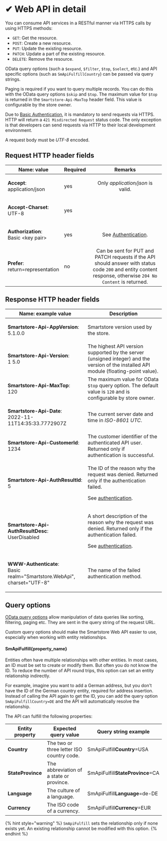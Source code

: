 # ✔ Web API in detail

You can consume API services in a RESTful manner via HTTPS calls by using HTTPS methods:

* `GET`: Get the resource.
* `POST`: Create a new resource.
* `PUT`: Update the existing resource.
* `PATCH`: Update a part of the existing resource.
* `DELETE`: Remove the resource.

OData query options (such a `$expand`, `$filter`, `$top`, `$select`, etc.) and API specific options (such as `SmApiFulfillCountry`) can be passed via query strings.

Paging is required if you want to query multiple records. You can do this with the OData query options `$skip` and `$top`. The maximum value for `$top` is returned in the `Smartstore-Api-MaxTop` header field. This value is configurable by the store owner.

Due to [Basic Authentication](https://app.gitbook.com/o/jug3iI9jtm3q3KRxHi73/s/DOZxBBKmB9QIuwBDsOtV/framework/web-api/authentication), it is mandatory to send requests via HTTPS. HTTP will return a `421 Misdirected Request` status code. The only exception is that developers can send requests via HTTP to their local development environment.

A request body must be _UTF-8_ encoded.

## Request HTTP header fields

| Name: value                                                     | Required |                                                                           Remarks                                                                           |
| --------------------------------------------------------------- | -------- | :---------------------------------------------------------------------------------------------------------------------------------------------------------: |
| <p><strong>Accept</strong>:<br>application/json</p>             | yes      |                                                              Only _application/json_ is valid.                                                              |
| <p><strong>Accept-Charset</strong>:<br>UTF-8</p>                | yes      |                                                                                                                                                             |
| <p><strong>Authorization</strong>:<br>Basic &#x3C;key pair></p> | yes      |                                                           See [Authentication](authentication.md).                                                          |
| <p><strong>Prefer</strong>:<br>return=representation</p>        | no       | Can be sent for PUT and PATCH requests if the API should answer with status code `200` and entity content response, otherwise `204 No Content` is returned. |

## Response HTTP header fields

| Name: example value                                                                           | Description                                                                                                                                                                |
| --------------------------------------------------------------------------------------------- | -------------------------------------------------------------------------------------------------------------------------------------------------------------------------- |
| <p><strong>Smartstore-Api-AppVersion</strong>:<br>5.1.0.0</p>                                 | Smartstore version used by the store.                                                                                                                                      |
| <p><strong>Smartstore-Api-Version</strong>:<br>1 5.0</p>                                      | The highest API version supported by the server (unsigned integer) and the version of the installed API module (floating-point value).                                     |
| <p><strong>Smartstore-Api-MaxTop</strong>:<br>120</p>                                         | The maximum value for OData `$top` query option. The default value is `120` and is configurable by store owner.                                                            |
| <p><strong>Smartstore-Api-Date</strong>:<br>2022-11-11T14:35:33.7772907Z</p>                  | The current server date and time in _ISO-8601 UTC_.                                                                                                                        |
| <p><strong>Smartstore-Api-CustomerId</strong>:<br>1234</p>                                    | The customer identifier of the authenticated API user. Returned only if authentication is successful.                                                                      |
| <p><strong>Smartstore-Api-AuthResultId</strong>:<br>5</p>                                     | <p>The ID of the reason why the request was denied. Returned only if the authentication failed.</p><p>See <a href="authentication.md">authentication</a>.</p>              |
| <p><strong>Smartstore-Api-AuthResultDesc</strong>:<br>UserDisabled</p>                        | <p>A short description of the reason why the request was denied. Returned only if the authentication failed.</p><p>See <a href="authentication.md">authentication</a>.</p> |
| <p><strong>WWW-Authenticate</strong>:<br>Basic realm="Smartstore.WebApi", charset="UTF-8"</p> | The name of the failed authentication method.                                                                                                                              |

## Query options

[OData query options](https://learn.microsoft.com/en-us/odata/concepts/queryoptions-overview) allow manipulation of data queries like sorting, filtering, paging etc. They are sent in the query string of the request URL.

Custom query options should make the Smartstore Web API easier to use, especially when working with entity relationships.

#### SmApiFulfill{property\_name}

Entities often have multiple relationships with other entities. In most cases, an ID must be set to create or modify them. But often you do not know the ID. To reduce the number of API round trips, this option can set an entity relationship indirectly.

For example, imagine you want to add a German address, but you don't have the ID of the German country entity, required for address insertion. Instead of calling the API again to get the ID, you can add the query option `SmApiFulfillCountry=DE` and the API will automatically resolve the relationship.

The API can fulfill the following properties:

| Entity property   | Expected query value                      | Query string example             |
| ----------------- | ----------------------------------------- | -------------------------------- |
| **Country**       | The two or three letter ISO country code. | SmApiFulfill**Country**=USA      |
| **StateProvince** | The abbreviation of a state or province.  | SmApiFulfill**StateProvince**=CA |
| **Language**      | The culture of a language.                | SmApiFulfill**Language**=de-DE   |
| **Currency**      | The ISO code of a currency.               | SmApiFulfill**Currency**=EUR     |

{% hint style="warning" %}
`SmApiFulfill` sets the relationship only if none exists yet. An existing relationship cannot be modified with this option.
{% endhint %}
